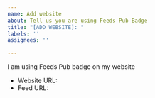 ```yaml
---
name: Add website
about: Tell us you are using Feeds Pub Badge
title: "[ADD WEBSITE]: "
labels: ''
assignees: ''

---
```


I am using Feeds Pub badge on my website

- Website URL:
- Feed URL:
